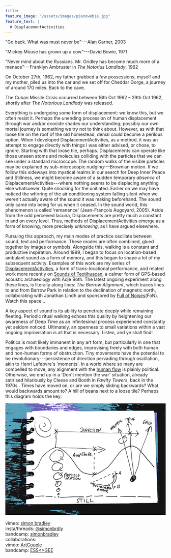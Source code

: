 ```yaml
---
title:
feature_image: "/assets/images/pianoweb1e.jpg"
feature_text: |
  # DisplacementActivities
---
```

"Go back. What was must never be"---Alan Garner, 2003 

"Mickey Mouse has grown up a cow"---David Bowie, 1971 

“Never mind about the Russians. Mr. Gridley has become much more of a menace”---Franklyn Ambruster in *The Notorius Landlady*, 1962 

On October 27th, 1962, my father grabbed a few possessions, myself and my mother, piled us into the car and we set off for Cheddar Gorge, a journey of around 170 miles. Back to the cave. 
 
The Cuban Missile Crisis occurred between 16th Oct 1962 – 29th Oct 1962, shortly after *The Notorious Landlady* was released.

 Everything is undergoing some form of displacement: we know this, but we often resist it. Perhaps the unending procession of human displacement through war and/or ecocide shades our understanding; possibly our own mortal journey is something we try not to think about.  However, as with that loose tile on the roof of the old homestead, denial could become a perilous option. When I developed DisplacementActivities, as a method, it was an attempt to engage directly with things I was either advised, or chose, to ignore. Starting with that loose tile, perhaps. Displacements can operate like those unseen atoms and molecules colliding with the particles that we can see under a standard microscope. The random walks of the visible particles may be explained by sub-microscopic nudging---Brownian motion. If we follow this sideways into mystical realms in our search for Deep Inner Peace and Stillness, we might become aware of a sudden temporary *absence* of DisplacementActivities---where nothing seems to be displacing anything else whatsoever. Quite shocking for the unitiated. Earlier on we may have noticed the whirring of the air conditioning system falling silent when we weren't actually aware of the sound it was making beforehand. The sound only came into being for us when it ceased. In the sound world, this phenomenon is called 'remanence' (Jean-François Augoyard, 2005). Aside from the odd perceived lacuna, Displacements are pretty much a constant in and on every level. Thus, methods of DisplacementActivities emerge as a form of knowing, more precisely *unknowing*, as I have argued elsewhere.
 
 Pursuing this approach, my main modes of practice oscillate between sound, text and performance. These modes are often combined, glued together by images or symbols. Alongside this, walking is a constant and productive inspiration. Around 1999, I began to focus on location-based ambulant sound as a form of memory, and this began to shape a lot of my subsequent activity. Examples of this work are my series of [DisplacementActivities](https://displacementactivities1.wordpress.com/2018/02/14/thetraverse/), a form of trans-locational performance, and related work more recently on [Sounds of Teotihuacan](https://teosoundmap.com/), a calmer form of GPS-based acoustic archaeology with Adje Both. The latest ongoing experiment along these lines, is literally along lines: *The Barrow Alignment*, which traces lines to and from Barrow Park in relation to the declination of magnetic north, collaborating with Jonathan Lindh and sponsored by [Full of Noises](https://www.fonfestival.org/)(FoN). Watch this space...
 
A key aspect of sound is its ability to penetrate deeply while remaining fleeting. Periodic ritual walking echoes this quality by heightening our awareness of Deep Time as an infinitesimal process experienced constantly yet seldom noticed. Ultimately, an openness to small variations within a vast ongoing improvisation is all that is necessary. Listen, and ye shall find! 

Politics is most likely immanent in any art form, but particularly in one that engages with boundaries and edges, improvising freely with both human and non-human forms of obstruction. Tiny movements have the potential to be revolutionary---persistence of direction pervading through oscillation, akin to Henri Lefebvre's 'moments'. In a world where so many are compelled to move, any alignment with the [human flow](http://www.humanflow.com/action/) is plainly political. Otherwise, we end up in a 'Don't mention the war' situation, already satirised hilariously by Cleese and Booth in *Fawlty Towers*, back in the 1970s . Times have moved on, or are we simply sliding backwards? What would backwards amount to? A hill of beans next to a loose tile? Perhaps this diagram holds the key:
 
 

<p align="center">
  <img src="assets/images/wavesblue-small.jpeg" alt="Waves image">
</p>

 vimeo: [simon bradley](https://vimeo.com/user6604380)  
 insta/threads: [@simonbrdly](https://www.instagram.com/simonbrdly)  
 bandcamp: [simonbradley](https://simonbradley.bandcamp.com/)  
 collaborations:  
 vimeo: [ArtCouple](https://vimeo.com/user127952551)  
 bandcamp: [ESS<>GEE](https://essgee1.bandcamp.com/)   
